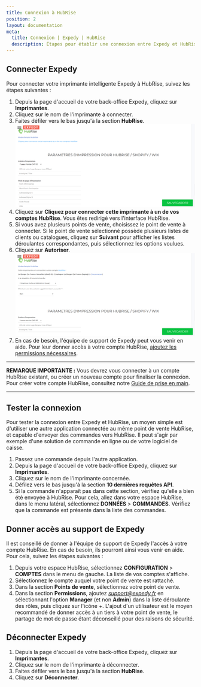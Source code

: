 ```yaml
---
title: Connexion à HubRise
position: 2
layout: documentation
meta:
  title: Connexion | Expedy | HubRise
  description: Étapes pour établir une connexion entre Expedy et HubRise. Connectez votre caisse et synchronisez vos données avec d'autres applications.
---
```


## Connecter Expedy

Pour connecter votre imprimante intelligente Expedy à HubRise, suivez les étapes suivantes :

1. Depuis la page d'accueil de votre back-office Expedy, cliquez sur **Imprimantes**.
1. Cliquez sur le nom de l'imprimante à connecter.
1. Faites défiler vers le bas jusqu'à la section **HubRise**.
   ![Connexion à HubRise - Connecter HubRise](../images/001-fr-expedy-hubrise-deconnecte.png)
1. Cliquez sur **Cliquez pour connecter cette imprimante à un de vos comptes HubRise**. Vous êtes redirigé vers l'interface HubRise.
1. Si vous avez plusieurs points de vente, choisissez le point de vente à connecter. Si le point de vente sélectionné possède plusieurs listes de clients ou catalogues, cliquez sur **Suivant** pour afficher les listes déroulantes correspondantes, puis sélectionnez les options voulues.
1. Cliquez sur **Autoriser**.
   ![Connexion à HubRise - HubRise connecté](../images/002-fr-expedy-hubrise-connecte.png)
1. En cas de besoin, l'équipe de support de Expedy peut vous venir en aide. Pour leur donner accès à votre compte HubRise, [ajoutez les permissions nécessaires](/apps/expedy/connexion-hubrise#donner-acc-s-au-support-de-expedy).

---

**REMARQUE IMPORTANTE :** Vous devrez vous connecter à un compte HubRise existant, ou créer un nouveau compte pour finaliser la connexion. Pour créer votre compte HubRise, consultez notre [Guide de prise en main](/docs/getting-started/).

---

## Tester la connexion

Pour tester la connexion entre Expedy et HubRise, un moyen simple est d'utiliser une autre application connectée au même point de vente HubRise, et capable d'envoyer des commandes vers HubRise. Il peut s'agir par exemple d'une solution de commande en ligne ou de votre logiciel de caisse.

1. Passez une commande depuis l'autre application.
1. Depuis la page d'accueil de votre back-office Expedy, cliquez sur **Imprimantes**.
1. Cliquez sur le nom de l'imprimante concernée.
1. Défilez vers le bas jusqu'à la section **10 dernières requêtes API**.
1. Si la commande n'apparaît pas dans cette section, vérifiez qu'elle a bien été envoyée à HubRise. Pour cela, allez dans votre espace HubRise, dans le menu latéral, sélectionnez **DONNÉES** > **COMMANDES**. Vérifiez que la commande est présente dans la liste des commandes.

## Donner accès au support de Expedy

Il est conseillé de donner à l'équipe de support de Expedy l'accès à votre compte HubRise. En cas de besoin, ils pourront ainsi vous venir en aide. Pour cela, suivez les étapes suivantes :

1. Depuis votre espace HubRise, sélectionnez **CONFIGURATION** > **COMPTES** dans le menu de gauche. La liste de vos comptes s'affiche.
1. Sélectionnez le compte auquel votre point de vente est rattaché.
1. Dans la section **Points de vente**, sélectionnez votre point de vente.
1. Dans la section **Permissions**, ajoutez *support@expedy.fr* en sélectionnant l'option **Manager** (et non **Admin**) dans la liste déroulante des rôles, puis cliquez sur l'icône _+_. L'ajout d'un utilisateur est le moyen recommandé de donner accès à un tiers à votre point de vente, le partage de mot de passe étant déconseillé pour des raisons de sécurité.

## Déconnecter Expedy

1. Depuis la page d'accueil de votre back-office Expedy, cliquez sur **Imprimantes**.
1. Cliquez sur le nom de l'imprimante à déconnecter.
1. Faites défiler vers le bas jusqu'à la section **HubRise**.
1. Cliquez sur **Déconnecter**.
